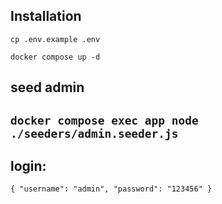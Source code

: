 <h2> Installation </h2>
  
`cp .env.example .env`
  
`docker compose up -d`

<h2> seed admin<h2>

`docker compose exec app node ./seeders/admin.seeder.js`

<h2> login: </h2>

`{
  "username": "admin",
  "password": "123456"
}`
